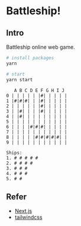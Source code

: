 # Battleship!

## Intro

Battleship online web game.

```bash
# install packages
yarn

# start
yarn start
```

```
   A B C D E F G H I J
0 | | | | | |#| | | | |
1 |#|#|#| | |#| | | | |
2 | | | | | |#| | | | |
3 | |#| | | |#| | | | |
4 | |#| | | | | | | | |
5 | | | | | | | | | | |
6 | | | |#|#|#| | | | |
7 | | | | | | | | | | |
8 | | | | |#|#|#|#|#| |
9 | | | | | | | | | | |

Ships:
1. # # # # #
2. # # # #
3. # # #
4. # # #
5. # #
```

## Refer

- [Next.js](https://nextjs.org/)
- [tailwindcss](https://tailwindcss.com/)